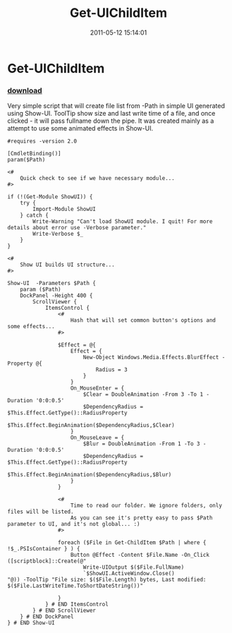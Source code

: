 ﻿---
pid:            2673
poster:         BartekB
title:          Get-UIChildItem
date:           2011-05-12 15:14:01
format:         posh
parent:         0
parent:         0

---

# Get-UIChildItem

### [download](2673.ps1)

Very simple script that will create file list from -Path in simple UI generated using Show-UI. ToolTip show size and last write time of a file, and once clicked - it will pass fullname down the pipe. It was created mainly as a attempt to use some animated effects in Show-UI.		

```posh
#requires -version 2.0

[CmdletBinding()]
param($Path)

<#
    Quick check to see if we have necessary module...
#>

if (!(Get-Module ShowUI)) {
    try {
        Import-Module ShowUI
    } catch {
        Write-Warning "Can't load ShowUI module. I quit! For more details about error use -Verbose parameter."
        Write-Verbose $_
    }
}   

<#
    Show UI builds UI structure...
#>

Show-UI  -Parameters $Path {
    param ($Path)
    DockPanel -Height 400 {
        ScrollViewer {
            ItemsControl {
                <#
                    Hash that will set common button's options and some effects...
                #>
            
                $Effect = @{
                    Effect = {
                        New-Object Windows.Media.Effects.BlurEffect -Property @{
                            Radius = 3
                        }
                    }
                    On_MouseEnter = {
                        $Clear = DoubleAnimation -From 3 -To 1 -Duration '0:0:0.5'
                        $DependencyRadius = $This.Effect.GetType()::RadiusProperty
                        $This.Effect.BeginAnimation($DependencyRadius,$Clear)
                    }
                    On_MouseLeave = {
                        $Blur = DoubleAnimation -From 1 -To 3 -Duration '0:0:0.5'
                        $DependencyRadius = $This.Effect.GetType()::RadiusProperty
                        $This.Effect.BeginAnimation($DependencyRadius,$Blur)
                    }
                }
                
                <#
                    Time to read our folder. We ignore folders, only files will be listed.
                    As you can see it's pretty easy to pass $Path parameter to UI, and it's not global... :)
                #>
                
                foreach ($File in Get-ChildItem $Path | where { !$_.PSIsContainer } ) {
                    Button @Effect -Content $File.Name -On_Click ([scriptblock]::Create(@"
                        Write-UIOutput $($File.FullName)
                        `$ShowUI.ActiveWindow.Close()
"@)) -ToolTip "File size: $($File.Length) bytes, Last modified: $($File.LastWriteTime.ToShortDateString())"
                    
                }
            } # END ItemsControl
        } # END ScrollViewer
    } # END DockPanel
} # END Show-UI
```
